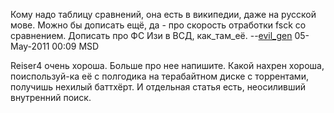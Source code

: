 Кому надо таблицу сравнений, она есть в википедии, даже на русской мове.
Можно бы дописать ещё, да - про скорость отработки fsck со сравнением.
Дописать про ФС Изи в ВСД, как_там_её.
--[evil_gen](User:darkshvein "wikilink") 05-May-2011 00:09 MSD

Reiser4 очень хороша. Больше про нее напишите. Какой нахрен хороша,
поиспользуй-ка её с полгодика на терабайтном диске с торрентами,
получишь нехилый баттхёрт. И отдельная статья есть, неосиливший
внутренний поиск.
